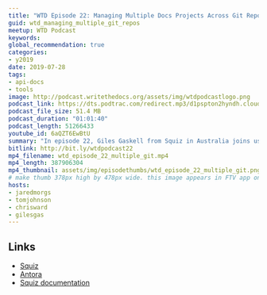 ```yaml
---
title: "WTD Episode 22: Managing Multiple Docs Projects Across Git Repositories, with Giles Gaskell"
guid: wtd_managing_multiple_git_repos
meetup: WTD Podcast
keywords:
global_recommendation: true
categories:
- y2019
date: 2019-07-28
tags:
- api-docs
- tools
image: http://podcast.writethedocs.org/assets/img/wtdpodcastlogo.png
podcast_link: https://dts.podtrac.com/redirect.mp3/d1pspton2hyndh.cloudfront.net/wtd_episode_22_multiple_git.mp3
podcast_file_size: 51.4 MB
podcast_duration: "01:01:40"
podcast_length: 51266433
youtube_id: 6aQZT6EwBtU
summary: "In episode 22, Giles Gaskell from Squiz in Australia joins us to talk about managing multiple doc projects across Git repositories through Antora. Giles explains how to establish processes such that updating documentation becomes part of the definition of done, how to manage build process across multiple Gitlab repositories, strategies for distributing doc work across engineers through templates, how to scale workloads when you're the lone technical writer in the company, times when dogfooding your own product for docs makes sense and when it does not, pros and cons of Asciidoc versus Markdown, and more docs-as-code topics."
bitlink: http://bit.ly/wtdpodcast22
mp4_filename: wtd_episode_22_multiple_git.mp4
mp4_length: 387906304
mp4_thumbnail: assets/img/episodethumbs/wtd_episode_22_multiple_git.png
# make thumb 378px high by 478px wide. this image appears in FTV app only
hosts:
- jaredmorgs
- tomjohnson
- chrisward
- gilesgas
---
```


## Links

* [Squiz](https://www.squiz.net/)
* [Antora](https://antora.org/)
* [Squiz documentation](https://matrix.squiz.net/manuals)
